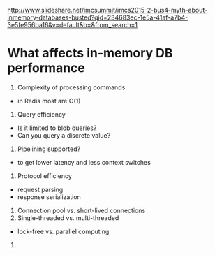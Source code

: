 http://www.slideshare.net/imcsummit/imcs2015-2-bus4-myth-about-inmemory-databases-busted?qid=234683ec-1e5a-41af-a7b4-3e5fe956ba16&v=default&b=&from_search=1

# What affects in-memory DB performance

1. Complexity of processing commands
 * in Redis most are O(1)
1. Query efficiency
 * Is it limited to blob queries?
 * Can you query a discrete value?
1. Pipelining supported?
 * to get lower latency and less context switches
1. Protocol efficiency
 * request parsing
 * response serialization
1. Connection pool vs. short-lived connections
1. Single-threaded vs. multi-threaded
 * lock-free vs. parallel computing
1. 
